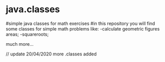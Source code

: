 # java.classes
#simple java classes for math exercises
#in this repository you will find some classes for simple math problems like:
 -calculate geometric figures areas;
 -squareroots;
 
 much more...
 
 // update 20/04/2020
 more .classes added
